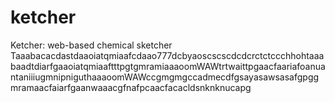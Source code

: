 # ketcher
Ketcher: web-based chemical sketcher
Taaabacacdastdaaoiatqmiaafcdaao777dcbyaoscscscdcdcrctctccchhohtaaabaadtdiarfgaaoiatqmiaaftttpgtgmramiaaaoomWAWtrtwaittpgaacfaariafoanuantaniiiugmnipniguthaaaoomWAWccgmgmgccadmecdfgsayasawsasafgpggmramaacfaiarfgaanwaaacgfnafpcaacfacacldsnknknucapg
